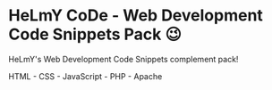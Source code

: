 # HeLmY CoDe - Web Development Code Snippets Pack 😉

HeLmY's Web Development Code Snippets complement pack!

HTML - CSS - JavaScript - PHP - Apache
